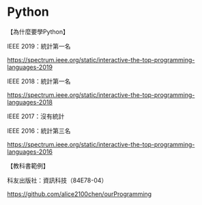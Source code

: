 # Python

【為什麼要學Python】

IEEE 2019：統計第一名

https://spectrum.ieee.org/static/interactive-the-top-programming-languages-2019

IEEE 2018：統計第一名

https://spectrum.ieee.org/static/interactive-the-top-programming-languages-2018

IEEE 2017：沒有統計

IEEE 2016：統計第三名

https://spectrum.ieee.org/static/interactive-the-top-programming-languages-2016

【教科書範例】

科友出版社：資訊科技（84E78-04）

https://github.com/alice2100chen/ourProgramming
